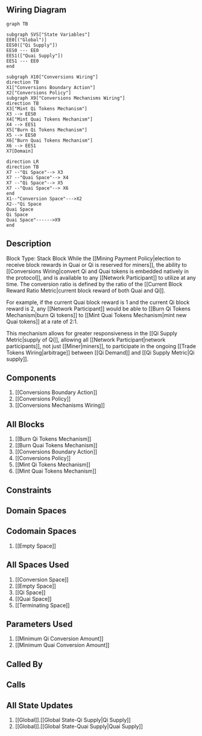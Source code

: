 ## Wiring Diagram

```mermaid
graph TB

subgraph SVS["State Variables"]
EE0[("Global")]
EES0(["Qi Supply"])
EES0 --- EE0
EES1(["Quai Supply"])
EES1 --- EE0
end

subgraph X10["Conversions Wiring"]
direction TB
X1["Conversions Boundary Action"]
X2["Conversions Policy"]
subgraph X9["Conversions Mechanisms Wiring"]
direction TB
X3["Mint Qi Tokens Mechanism"]
X3 --> EES0
X4["Mint Quai Tokens Mechanism"]
X4 --> EES1
X5["Burn Qi Tokens Mechanism"]
X5 --> EES0
X6["Burn Quai Tokens Mechanism"]
X6 --> EES1
X7[Domain]

direction LR
direction TB
X7 --"Qi Space"--> X3
X7 --"Quai Space"--> X4
X7 --"Qi Space"--> X5
X7 --"Quai Space"--> X6
end
X1--"Conversion Space"--->X2
X2--"Qi Space
Quai Space
Qi Space
Quai Space"------>X9
end
```

## Description

Block Type: Stack Block
While the [[Mining Payment Policy|election to receive block rewards in Quai or Qi is reserved for miners]], the ability to [[Conversions Wiring|convert Qi and Quai tokens is embedded natively in the protocol]], and is available to any [[Network Participant]] to utilize at any time. The conversion ratio is defined by the ratio of the [[Current Block Reward Ratio Metric|current block reward of both Quai and Qi]].

For example, if the current Quai block reward is 1 and the current Qi block reward is 2, any [[Network Participant]] would be able to [[Burn Qi Tokens Mechanism|burn Qi tokens]] to [[Mint Quai Tokens Mechanism|mint new Quai tokens]] at a rate of 2:1.

This mechanism allows for greater responsiveness in the [[Qi Supply Metric|supply of Qi]], allowing all [[Network Participant|network participants]], not just [[Miner|miners]], to participate in the ongoing [[Trade Tokens Wiring|arbitrage]] between [[Qi Demand]] and [[Qi Supply Metric|Qi supply]].
## Components
1. [[Conversions Boundary Action]]
2. [[Conversions Policy]]
3. [[Conversions Mechanisms Wiring]]

## All Blocks
1. [[Burn Qi Tokens Mechanism]]
2. [[Burn Quai Tokens Mechanism]]
3. [[Conversions Boundary Action]]
4. [[Conversions Policy]]
5. [[Mint Qi Tokens Mechanism]]
6. [[Mint Quai Tokens Mechanism]]

## Constraints

## Domain Spaces

## Codomain Spaces
1. [[Empty Space]]

## All Spaces Used
1. [[Conversion Space]]
2. [[Empty Space]]
3. [[Qi Space]]
4. [[Quai Space]]
5. [[Terminating Space]]

## Parameters Used
1. [[Minimum Qi Conversion Amount]]
2. [[Minimum Quai Conversion Amount]]

## Called By

## Calls

## All State Updates
1. [[Global]].[[Global State-Qi Supply|Qi Supply]]
2. [[Global]].[[Global State-Quai Supply|Quai Supply]]

